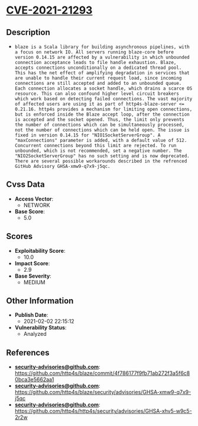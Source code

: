 
# [CVE-2021-21293](https://cve.mitre.org/cgi-bin/cvename.cgi?name=CVE-2021-21293)

## Description

- `blaze is a Scala library for building asynchronous pipelines, with a focus on network IO. All servers running blaze-core before version 0.14.15 are affected by a vulnerability in which unbounded connection acceptance leads to file handle exhaustion. Blaze, accepts connections unconditionally on a dedicated thread pool. This has the net effect of amplifying degradation in services that are unable to handle their current request load, since incoming connections are still accepted and added to an unbounded queue. Each connection allocates a socket handle, which drains a scarce OS resource. This can also confound higher level circuit breakers which work based on detecting failed connections. The vast majority of affected users are using it as part of http4s-blaze-server <= 0.21.16. http4s provides a mechanism for limiting open connections, but is enforced inside the Blaze accept loop, after the connection is accepted and the socket opened. Thus, the limit only prevents the number of connections which can be simultaneously processed, not the number of connections which can be held open. The issue is fixed in version 0.14.15 for "NIO1SocketServerGroup". A "maxConnections" parameter is added, with a default value of 512. Concurrent connections beyond this limit are rejected. To run unbounded, which is not recommended, set a negative number. The "NIO2SocketServerGroup" has no such setting and is now deprecated. There are several possible workarounds described in the refrenced GitHub Advisory GHSA-xmw9-q7x9-j5qc.`

## Cvss Data

- **Access Vector**:
  - NETWORK
- **Base Score**:
  - 5.0

## Scores

- **Exploitability Score**:
  - 10.0
- **Impact Score**:
  - 2.9
- **Base Severity**:
  - MEDIUM

## Other Information

- **Publish Date**:
  - 2021-02-02 22:15:12
- **Vulnerability Status**:
  - Analyzed

## References

- **security-advisories@github.com**: https://github.com/http4s/blaze/commit/4f786177f9fb71ab272f3a5f6c80bca3e5662aa1
- **security-advisories@github.com**: https://github.com/http4s/blaze/security/advisories/GHSA-xmw9-q7x9-j5qc
- **security-advisories@github.com**: https://github.com/http4s/http4s/security/advisories/GHSA-xhv5-w9c5-2r2w
